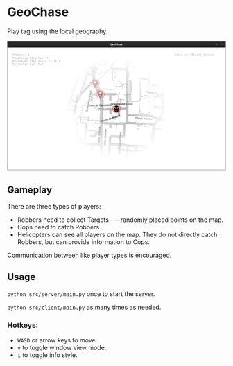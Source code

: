 # GeoChase

Play tag using the local geography.

![](https://github.com/phuang1024/GeoChase/blob/master/examples/sample1.jpg)

## Gameplay

There are three types of players:

- Robbers need to collect Targets --- randomly placed points on the map.
- Cops need to catch Robbers.
- Helicopters can see all players on the map.
  They do not directly catch Robbers,
  but can provide information to Cops.

Communication between like player types is encouraged.

## Usage

`python src/server/main.py` once to start the server.

`python src/client/main.py` as many times as needed.

### Hotkeys:

- `WASD` or arrow keys to move.
- `v` to toggle window view mode.
- `i` to toggle info style.
